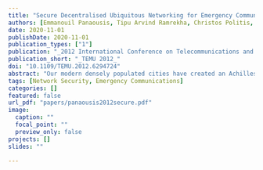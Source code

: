 ```yaml
---
title: "Secure Decentralised Ubiquitous Networking for Emergency Communications"
authors: [Emmanouil Panaousis, Tipu Arvind Ramrekha, Christos Politis, Grant Millar]
date: 2020-11-01
publishDate: 2020-11-01
publication_types: ["1"]
publication: "_2012 International Conference on Telecommunications and Multimedia_"
publication_short: "_TEMU 2012_"
doi: "10.1109/TEMU.2012.6294724"
abstract: "Our modern densely populated cities have created an Achilles heel for public safety services where natural or man-made disasters often result in high casualties. The 2005 London bombings have exposed the inadequacy of current First Responder (FR) communication systems for modern response operations. Additionally, FR organisations presently pay a tariff each time Public Protection and Disaster Relief (PPDR) communication technologies are used, rendering current PPDR communication expensive as compared to emerging license-exempt IP-based technologies. Decentralised ubiquitous networking proposes an alternative way of providing innovative secure wireless systems for IP-based, infrastructure independent PPDR communications. The ad-hoc setup capabilities of ubiquitous systems will reduce the cost for emergency response whilst allowing more flexible ways of communicating. Key characteristics of such systems are their ease of deployment and the interoperability across FR teams for national as well as cross border operations. In this paper we discuss how decentralised ubiquitous networking can assist emergency communications."
tags: [Network Security, Emergency Communications]
categories: []
featured: false
url_pdf: "papers/panaousis2012secure.pdf"
image:
  caption: ""
  focal_point: ""
  preview_only: false
projects: []
slides: ""

---
```

